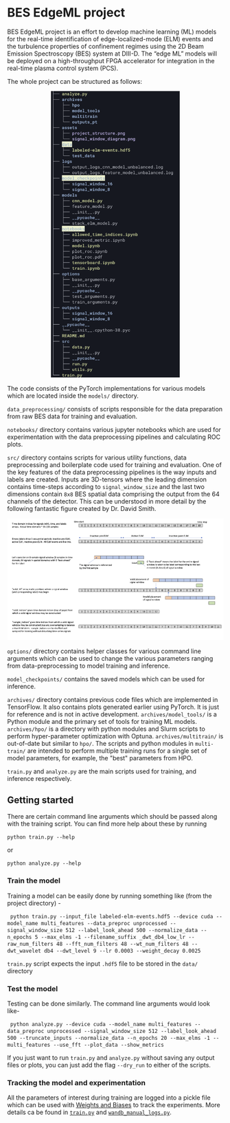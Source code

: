 # BES EdgeML project
BES EdgeML project is an effort to develop machine learning (ML) models for the real-time identification of edge-localized-mode (ELM) events and the turbulence properties of confinement regimes using the 2D Beam Emission Spectroscopy (BES) system at DIII-D. The “edge ML” models will be deployed on a high-throughput FPGA accelerator for integration in the real-time plasma control system (PCS).

The whole project can be structured as follows:
<p align='center'>
    <img src='assets/project_structure.png' alt='project_structure' width='300'/>
</p>

The code consists of the PyTorch implementations for various models which are located inside the `models/` directory.

`data_preprocessing/` consists of scripts responsible for the data preparation from raw BES data 
for training and evaluation.

`notebooks/` directory contains various jupyter notebooks which are used for experimentation with the data preprocessing pipelines and calculating ROC plots.

`src/` directory contains scripts for various utility functions, data preprocessing and boilerplate code used for training and evaluation. One of the key features of the data preprocessing pipelines is the way inputs and labels are created. Inputs are 3D-tensors where the leading dimension contains time-steps according to `signal_window_size` and the last two dimensions contain `8x8` BES spatial data comprising the output from the 64 channels of the detector. This can be understood in more detail by the following fantastic figure created by Dr. David Smith.

<p align='center'>
    <img src='assets/signal_window_diagram.png' alt='signal_window' width='1000'/>
</p>

`options/` directory contains helper classes for various command line arguments which can be used to change the various parameters ranging from data-preprocessing to model training and inference.

`model_checkpoints/` contains the saved models which can be used for inference.

`archives/` directory contains previous code files which are implemented in TensorFlow. It also contains plots generated earlier using PyTorch. It is just for reference and is not in active development.
`archives/model_tools/` is a Python module and the primary set of tools for training ML models. `archives/hpo/` is a directory with python modules and Slurm scripts to perform hyper-parameter optimization with Optuna. `archives/multitrain/` is out-of-date but similar to `hpo/`.  The scripts and python modules in `multi-train/` are intended
to perform multiple training runs for a single set of model parameters, for example, the "best" parameters from HPO.

`train.py` and `analyze.py` are the main scripts used for training, and inference respectively. 

## Getting started
There are certain command line arguments which should be passed along with the training script. You can find more help about these by running
```
python train.py --help
```
or 
```
python analyze.py --help
```
### Train the model
Training a model can be easily done by running something like (from the project directory) -
```
 python train.py --input_file labeled-elm-events.hdf5 --device cuda --model_name multi_features --data_preproc unprocessed --signal_window_size 512 --label_look_ahead 500 --normalize_data --n_epochs 5 --max_elms -1 --filename_suffix _dwt_db4_low_lr --raw_num_filters 48 --fft_num_filters 48 --wt_num_filters 48 --dwt_wavelet db4 --dwt_level 9 --lr 0.0003 --weight_decay 0.0025
```

`train.py` script expects the input `.hdf5` file to be stored in the `data/` directory 

### Test the model
Testing can be done similarly. The command line arguments would look like-
```
 python analyze.py --device cuda --model_name multi_features --data_preproc unprocessed --signal_window_size 512 --label_look_ahead 500 --truncate_inputs --normalize_data --n_epochs 20 --max_elms -1 --multi_features --use_fft --plot_data --show_metrics
```

If you just want to run `train.py` and `analyze.py` without saving any output files or plots, you can just add the flag `--dry_run` to either of the scripts.

### Tracking the model and experimentation
All the parameters of interest during training are logged into a pickle file which can be used with [Weights and Biases](https://wandb.ai/site) to track the experiments. More details 
ca be found in [`train.py`](train.py) and [`wandb_manual_logs.py`](wandb_manual_logs.py).